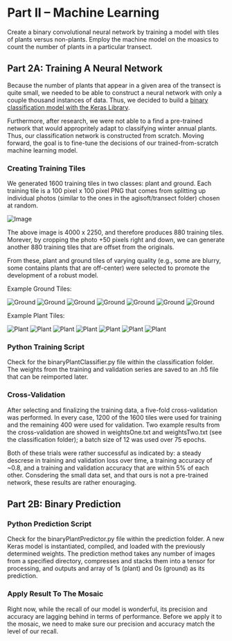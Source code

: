 # Part II – Machine Learning

Create a binary convolutional neural network by training a model with tiles of plants versus non-plants. Employ the machine model on the moasics to count the number of plants in a particular transect.

## Part 2A: Training A Neural Network

Because the number of plants that appear in a given area of the transect is quite small, we needed to be able to construct a neural network with only a couple thousand instances of data. Thus, we decided to build a [binary classification model with the Keras Library](https://blog.keras.io/building-powerful-image-classification-models-using-very-little-data.html).

Furthermore, after research, we were not able to a find a pre-trained network that would appropritely adapt to classifying winter annual plants. Thus, our classification network is constructed from scratch. Moving forward, the goal is to fine-tune the decisions of our trained-from-scratch machine learning model.

### Creating Training Tiles

We generated 1600 training tiles in two classes: plant and ground. Each training tile is a 100 pixel x 100 pixel PNG that comes from splitting up individual photos (similar to the ones in the agisoft/transect folder) chosen at random.

![Image](https://imgur.com/fAjmi2r.png)

The above image is 4000 x 2250, and therefore produces 880 training tiles. Morever, by cropping the photo +50 pixels right and down, we can generate another 880 training tiles that are offset from the originals.

From these, plant and ground tiles of varying quality (e.g., some are blurry, some contains plants that are off-center) were selected to promote the development of a robust model.

Example Ground Tiles:

![Ground](https://imgur.com/GERJljt.png) ![Ground](https://imgur.com/6RvqwPv.png) ![Ground](https://imgur.com/OiSVxZz.png) ![Ground](https://imgur.com/TV0ClxH.png) ![Ground](https://imgur.com/YCCrEbV.png) ![Ground](https://imgur.com/teKZHGG.png) ![Ground](https://imgur.com/lQD9Ev8.png)

Example Plant Tiles:

![Plant](https://imgur.com/KUsNHfh.png) ![Plant](https://imgur.com/WHMRkz5.png) ![Plant](https://imgur.com/FxJzcqA.png) ![Plant](https://imgur.com/mbb7pa1.png) ![Plant](https://imgur.com/ciBVQ5Z.png) ![Plant](https://imgur.com/fnPNkvc.png) ![Plant](https://imgur.com/9wQo87R.png)

### Python Training Script

Check for the binaryPlantClassifier.py file within the classification folder. The weights from the training and validation series are saved to an .h5 file that can be reimported later.

### Cross-Validation

After selecting and finalizing the training data, a five-fold cross-validation was performed. In every case, 1200 of the 1600 tiles were used for training and the remaining 400 were used for validation. Two example results from the cross-validation are showed in weightsOne.txt and weightsTwo.txt (see the classification folder); a batch size of 12 was used over 75 epochs.

Both of these trials were rather successful as indicated by: a steady descrese in training and validation loss over time, a training accuracy of ~0.8, and a training and validation accuracy that are within 5% of each other. Consdering the small data set, and that ours is not a pre-trained network, these results are rather enouraging.

## Part 2B: Binary Prediction

### Python Prediction Script

Check for the binaryPlantPredictor.py file within the prediction folder. A new Keras model is instantiated, compiled, and loaded with the previously determined weights.  The prediction method takes any number of images from a specified directory, compresses and stacks them into a tensor for processing, and outputs and array of 1s (plant) and 0s (ground) as its prediction.

### Apply Result To The Mosaic

Right now, while the recall of our model is wonderful, its precision and accuracy are lagging behind in terms of performance. Before we apply it to the mosaic, we need to make sure our precision and accuracy match the level of our recall.

